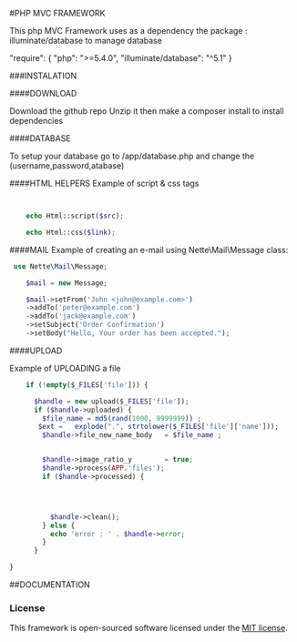 #PHP MVC FRAMEWORK

This php MVC Framework uses as a dependency  the package :  illuminate/database to manage database


"require": {
   "php": ">=5.4.0",
    "illuminate/database": "^5.1"
}

###INSTALATION


####DOWNLOAD

Download the github repo  Unzip it then make a composer install to install dependencies

####DATABASE

To setup your database go to  /app/database.php and change the (username,password,atabase)


####HTML HELPERS
Example of script & css tags

```php


    echo Html::script($src);

    echo Html::css($link);


```

####MAIL
Example of creating an e-mail using Nette\Mail\Message class:

```php
 use Nette\Mail\Message;

    $mail = new Message;

    $mail->setFrom('John <john@example.com>')
    ->addTo('peter@example.com')
    ->addTo('jack@example.com')
    ->setSubject('Order Confirmation')
    ->setBody("Hello, Your order has been accepted.");
```




####UPLOAD

Example of UPLOADING  a file


```php
    if (!empty($_FILES['file'])) {

      $handle = new upload($_FILES['file']);
      if ($handle->uploaded) {
        $file_name = md5(rand(1000, 9999999)) ;
       $ext =   explode(".", strtolower($_FILES['file']['name']));
        $handle->file_new_name_body   = $file_name ;


        $handle->image_ratio_y        = true;
        $handle->process(APP.'files');
        if ($handle->processed) {




          $handle->clean();
        } else {
          echo 'error : ' . $handle->error;
        }
      }

}
```
##DOCUMENTATION


### License

This framework is open-sourced software licensed under the [MIT license](http://opensource.org/licenses/MIT).
